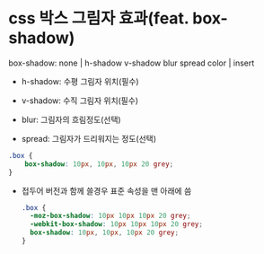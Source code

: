 # css 박스 그림자 효과(feat. box-shadow)

box-shadow: none | h-shadow v-shadow blur spread color | insert

- h-shadow: 수평 그림자 위치(필수)

- v-shadow: 수직 그림자 위치(필수)

- blur: 그림자의 흐림정도(선택)

- spread: 그림자가 드리워지는 정도(선택)

```css
.box {
	box-shadow: 10px, 10px, 10px 20 grey;
}
```

- 접두어 버전과 함께 쓸경우 표준 속성을 맨 아래에 씀

  ```css
  .box {
  	-moz-box-shadow: 10px 10px 10px 20 grey;
  	-webkit-box-shadow: 10px 10px 10px 20 grey;
  	box-shadow: 10px, 10px, 10px 20 grey;
  }
  ```
